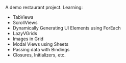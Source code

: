 A demo restaurant project. Learning:
- TabViewa
- ScrollViews
- Dynamically Generating UI Elements using ForEach
- LazyVGrids
- Images in Grid
- Modal Views using Sheets
- Passing data with Bindings
- Closures, Initializers, etc.
  
